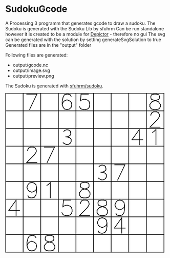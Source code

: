 # SudokuGcode

A Processing 3 programm that generates gcode to draw a sudoku. The Sudoku is generated with the Sudoku Lib by sfuhrm
Can be run standalone however it is created to be a module for [Depictor](https://github.com/Iqwertz/Depictor) - therefore no gui
The svg can be generated with the solution by setting generateSvgSolution to true
Generated files are in the "output" folder

Following files are generated:
- output/gcode.nc
- output/image.svg
- output/preview.png

The Sudoku is generated with [sfuhrm/sudoku](https://github.com/sfuhrm/sudoku).

![Screenshot](images/example.png)
